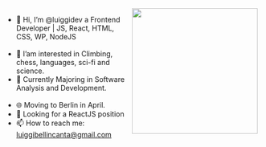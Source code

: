
<img align="right" height="250px" src="https://user-images.githubusercontent.com/65421097/151588521-42310c46-cca7-4c12-a9f8-5d2271d6f4ee.png" />

- 👋 Hi, I’m @luiggidev a Frontend Developer | JS, React, HTML, CSS, WP, NodeJS
<br></br>
- 👀 I’am interested in Climbing, chess, languages, sci-fi and science.
- 🌱 Currently Majoring in Software Analysis and Development.
<br></br>
- :globe_with_meridians: Moving to Berlin in April.
- 👔 Looking for a ReactJS position
- 📫 How to reach me: luiggibellincanta@gmail.com

<!---
luiggidev/luiggidev is a ✨ special ✨ repository because its `README.md` (this file) appears on your GitHub profile.
You can click the Preview link to take a look at your changes.
--->
